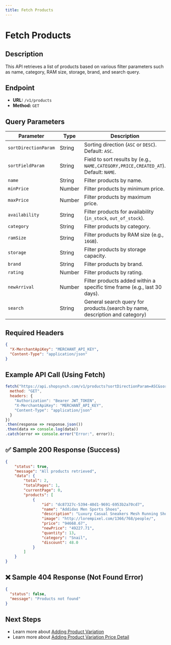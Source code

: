 ```yaml
---
title: Fetch Products
---
```


# Fetch Products

##  Description
This API retrieves a list of products based on various filter parameters such as name, category, RAM size, storage, brand, and search query.

##  Endpoint
- **URL:** `/v1/products`
- **Method:** `GET`

## Query Parameters

| Parameter            | Type   | Description |
|----------------------|--------|-------------|
| `sortDirectionParam` | String | Sorting direction (`ASC` or `DESC`). Default: `ASC`. |
| `sortFieldParam`     | String | Field to sort results by (e.g., `NAME,CATEGORY,PRICE,CREATED_AT`). Default: `NAME`. |
| `name`              | String | Filter products by name. |
| `minPrice`              | Number | Filter products by minimum price. |
| `maxPrice`              | Number | Filter products by maximum price. |
| `availability`              | String | Filter products for availability (`in_stock`, `out_of_stock`).  |
| `category`          | String | Filter products by category. |
| `ramSize`           | String | Filter products by RAM size (e.g., `16GB`). |
| `storage`           | String | Filter products by storage capacity. |
| `brand`             | String | Filter products by brand. |
| `rating`             | Number | Filter products by rating. |
| `newArrival`             | Number | Filter products added within a specific time frame (e.g., last 30 days). |
| `search`            | String | General search query for products.(search by name, description and category) |

##  Required Headers
```json
{
  "X-MerchantApiKey": "MERCHANT_API_KEY",
  "Content-Type": "application/json"
}
```

##  Example API Call (Using Fetch)
```javascript
fetch("https://api.shopsynch.com/v1/products?sortDirectionParam=ASC&sortFieldParam=NAME&name=SIGNATURE&category=TV&ramSize=16GB&search=Smart", {
  method: "GET",
  headers: {
    "Authorization": "Bearer JWT_TOKEN",
    "X-MerchantApiKey": "MERCHANT_API_KEY",
    "Content-Type": "application/json"
  }
})
.then(response => response.json())
.then(data => console.log(data))
.catch(error => console.error("Error:", error));
```

## ✅ Sample 200 Response (Success)
```json
{
    "status": true,
    "message": "All products retrieved",
    "data": {
        "total": 2,
        "totalPages": 1,
        "currentPage": 0,
        "products": [
            {
                "id": "dc87327c-5394-40d1-9691-6953b2a70cd7",
                "name": "Addidas Men Sports Shoes",
                "description": "Luxury Casual Sneakers Mesh Running Shoes",
                "image": "http://lorempixel.com/1366/768/people/",
                "price": "94668.67",
                "newPrice": "49227.71",
                "quantity": 13,
                "category": "Snail",
                "discount": 48.0
            }
        ]
    }
}
```

## ❌ Sample 404 Response (Not Found Error)
```json
{
  "status": false,
  "message": "Products not found"
}
```

##  Next Steps
- Learn more about [Adding Product Variation](./update-product-variation-price-detail.md)
- Learn more about [Adding Product Variation Price Detail](./delete-product-variation-price-detail.md)